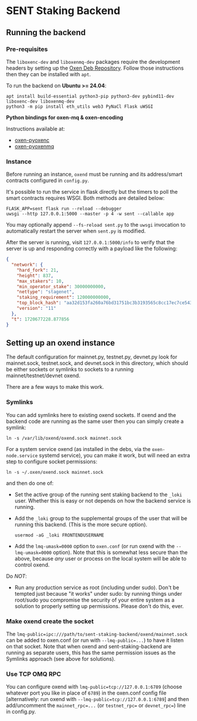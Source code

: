 # SENT Staking Backend

## Running the backend

### Pre-requisites

The `liboxenc-dev` and `liboxenmq-dev` packages require the development headers by setting up the
[Oxen Deb Repository](https://deb.oxen.io). Follow those instructions then they can be installed with `apt`.

To run the backend on **Ubuntu >= 24.04**:
```shell
apt install build-essential python3-pip python3-dev pybind11-dev liboxenc-dev liboxenmq-dev
python3 -m pip install eth_utils web3 PyNaCl Flask uWSGI
```

**Python bindings for oxen-mq & oxen-encoding**

Instructions available at:

- [oxen-pyoxenc](https://github.com/oxen-io/oxen-pyoxenc)
- [oxen-pyoxenmq](https://github.com/oxen-io/oxen-pyoxenmq)

### Instance

Before running an instance, `oxend` must be running and its address/smart contracts configured in
`config.py`.

It's possible to run the service in flask directly but the timers to poll the smart contracts
requires WSGI. Both methods are detailed below:

    FLASK_APP=sent flask run --reload --debugger
    uwsgi --http 127.0.0.1:5000 --master -p 4 -w sent --callable app

You may optionally append `--fs-reload sent.py` to the `uwsgi` invocation to
automatically restart the server when `sent.py` is modified.

After the server is running, visit `127.0.0.1:5000/info` to verify that the server is up and
responding correctly with a payload like the following:

```json
{
  "network": {
    "hard_fork": 21,
    "height": 837,
    "max_stakers": 10,
    "min_operator_stake": 30000000000,
    "nettype": "stagenet",
    "staking_requirement": 120000000000,
    "top_block_hash": "aa32d153fa260a76bd31751bc3b3193565c8cc17ec7ce543585b96d206b37892",
    "version": "11"
  },
  "t": 1720677228.877856
}
```

## Setting up an oxend instance

The default configuration for mainnet.py, testnet.py, devnet.py look for mainnet.sock, testnet.sock,
and devnet.sock in this directory, which should be either sockets or symlinks to sockets to a
running mainnet/testnet/devnet oxend.

There are a few ways to make this work.

### Symlinks

You can add symlinks here to existing oxend sockets.  If oxend and the backend code are running as
the same user then you can simply create a symlink:

    ln -s /var/lib/oxend/oxend.sock mainnet.sock

For a system service oxend (as installed in the debs, via the `oxen-node.service` systemd service),
you can make it work, but will need an extra step to configure socket permissions:

    ln -s ~/.oxen/oxend.sock mainnet.sock

and then do one of:

- Set the active group of the running sent staking backend to the `_loki` user.  Whether this is
  easy or not depends on how the backend service is running.

- Add the `_loki` group to the supplemental groups of the user that will be running this backend.
  (This is the more secure option).

      usermod -aG _loki FRONTENDUSERNAME

- Add the `lmq-umask=0000` option to `oxen.conf` (or run oxend with the `--lmq-umask=0000` option).
  Note that this is somewhat less secure than the above, because *any* user or process on the local
  system will be able to control oxend.

Do *NOT*:

- Run any production service as root (including under sudo).  Don't be tempted just because "it
  works" under sudo: by running things under root/sudo you compromise the security of your entire
  system as a solution to properly setting up permissions.  Please don't do this, ever.

### Make oxend create the socket

The `lmq-public=ipc:///path/to/sent-staking-backend/oxend/mainnet.sock` can be added to oxen.conf
(or run with `--lmq-public=...`) to have it listen on that socket.  Note that when oxend and
sent-staking-backend are running as separate users, this has the same permission issues as the
Symlinks approach (see above for solutions).

### Use TCP OMQ RPC

You can configure oxend with `lmq-public=tcp://127.0.0.1:6789` (choose whatever port you like in
place of `6789`) in the oxen.conf config file [alternatively: run oxend with
`--lmq-public=tcp://127.0.0.1:6789`] and then add/uncomment the `mainnet_rpc=...` (or `testnet_rpc=`
or `devnet_rpc=`) line in config.py.

